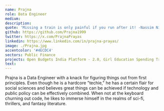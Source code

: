 ```yaml
---
name: Prajna
role: Data Engineer
medium:
description:
quote: 'Missing a train is only painful if you run after it! -Nassim Nicholas Taleb'
github: https://github.com/Prajna1999
twitter: https://x.com/PrajnaPrayas
linkedin: https://www.linkedin.com/in/prajna-prayas/
image: ./Prajna.jpg
accentcolor: '#4ECDC4'
sectors: Public Finance
projects: Open Budgets India Platform - 2.0, Girl Education Spending Tracker, Intelligent Data Solution for Disaster Risk Reduction, Bangkok Metropolitan Administration’s Flood Risk Management Platform
text:
---
```


Prajna is a Data Engineer with a knack for figuring things out from first principles. Even though he is a hardcore "techie," he has a certain flair for social sciences and believes great things can be achieved if technology and public policy can be effectively combined. When not at the keyboard churning out code, he likes to immerse himself in the realms of sci-fi, thrillers, and fantasy literature.
